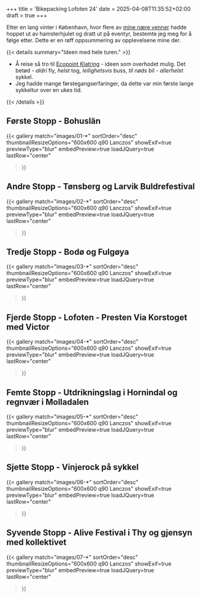 +++
title = 'Bikepacking Lofoten 24'
date = 2025-04-08T11:35:52+02:00
draft = true
+++

Etter en lang vinter i København, hvor flere av [mine nære venner](https://www.instagram.com/unge.idioter/) hadde hoppet ut av hamsterhjulet og dratt ut på eventyr, bestemte jeg meg for å følge etter. Dette er en røff oppsummering av opplevelsene mine der. 


{{< details summary="Ideen med hele turen." >}}

- Å reise så tro til [Ecopoint Klatring](https://ecopointclimbing.com/) - ideen som overhodet mulig. Det betød - _aldri_ fly, _helst_ tog, _leilighetsvis_ buss, _til nøds_ bil - _allerhelst_ sykkel.
- Jeg hadde mange førstegangserfaringer, da dette var min første lange sykkeltur over en ukes tid. 

{{< /details >}}



## Første Stopp - Bohuslän


{{< gallery
    match="images/01-*"
    sortOrder="desc"
    thumbnailResizeOptions="600x600 q90 Lanczos"
    showExif=true
    previewType="blur"
    embedPreview=true
    loadJQuery=true
    lastRow="center"
>}}


## Andre Stopp - Tønsberg og Larvik Buldrefestival 
{{< gallery
    match="images/02-*"
    sortOrder="desc"
    thumbnailResizeOptions="600x600 q90 Lanczos"
    showExif=true
    previewType="blur"
    embedPreview=true
    loadJQuery=true
    lastRow="center"
>}}



## Tredje Stopp - Bodø og Fulgøya

{{< gallery
    match="images/03-*"
    sortOrder="desc"
    thumbnailResizeOptions="600x600 q90 Lanczos"
    showExif=true
    previewType="blur"
    embedPreview=true
    loadJQuery=true
    lastRow="center"
>}}



## Fjerde Stopp - Lofoten - Presten Via Korstoget med Victor
{{< gallery
    match="images/04-*"
    sortOrder="desc"
    thumbnailResizeOptions="600x600 q90 Lanczos"
    showExif=true
    previewType="blur"
    embedPreview=true
    loadJQuery=true
    lastRow="center"
>}}



## Femte Stopp - Utdrikningslag i Hornindal og regnvær i Molladalen
{{< gallery
    match="images/05-*"
    sortOrder="desc"
    thumbnailResizeOptions="600x600 q90 Lanczos"
    showExif=true
    previewType="blur"
    embedPreview=true
    loadJQuery=true
    lastRow="center"
>}}



## Sjette Stopp - Vinjerock på sykkel
{{< gallery
    match="images/06-*"
    sortOrder="desc"
    thumbnailResizeOptions="600x600 q90 Lanczos"
    showExif=true
    previewType="blur"
    embedPreview=true
    loadJQuery=true
    lastRow="center"
>}}



## Syvende Stopp - Alive Festival i Thy og gjensyn med kollektivet
{{< gallery
    match="images/07-*"
    sortOrder="desc"
    thumbnailResizeOptions="600x600 q90 Lanczos"
    showExif=true
    previewType="blur"
    embedPreview=true
    loadJQuery=true
    lastRow="center"
>}}

